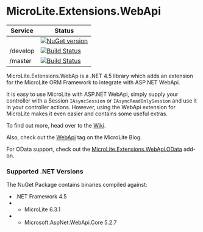MicroLite.Extensions.WebApi
===========================

|Service|Status|
|-------|------|
||[![NuGet version](https://badge.fury.io/nu/MicroLite.Extensions.WebApi.svg)](http://badge.fury.io/nu/MicroLite.Extensions.WebApi)|
|/develop|[![Build Status](https://dev.azure.com/trevorpilley/MicroLite-ORM/_apis/build/status/MicroLite-ORM.MicroLite.Extensions.WebApi?branchName=develop)](https://dev.azure.com/trevorpilley/MicroLite-ORM/_build/latest?definitionId=28&branchName=develop)|
|/master|[![Build Status](https://dev.azure.com/trevorpilley/MicroLite-ORM/_apis/build/status/MicroLite-ORM.MicroLite.Extensions.WebApi?branchName=master)](https://dev.azure.com/trevorpilley/MicroLite-ORM/_build/latest?definitionId=28&branchName=master)|

MicroLite.Extensions.WebAp is a .NET 4.5 library which adds an extension for the MicroLite ORM Framework to integrate with ASP.NET WebApi.

It is easy to use MicroLite with ASP.NET WebApi, simply supply your controller with a Session `IAsyncSession` or `IAsyncReadOnlySession` and use it in your controller actions. However, using the WebApi extension for MicroLite makes it even easier and contains some useful extras.

To find out more, head over to the [Wiki](https://github.com/MicroLite-ORM/MicroLite.Extensions.WebApi/wiki).

Also, check out the [WebApi](http://microliteorm.wordpress.com/tag/WebApi/) tag on the MicroLite Blog.

For OData support, check out the [MicroLite.Extensions.WebApi.OData](https://github.com/MicroLite-ORM/MicroLite.Extensions.WebApi.OData) add-on.

### Supported .NET Versions

The NuGet Package contains binaries compiled against:

* .NET Framework 4.5
* - MicroLite 6.3.1
* - Microsoft.AspNet.WebApi.Core 5.2.7
